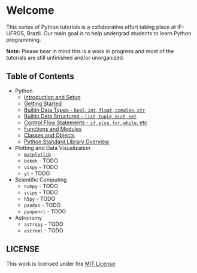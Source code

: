 # Welcome

This series of Python tutorials is a collaborative effort taking place at IF-UFRGS, Brazil. Our main goal is to help undergrad students to learn Python programming.

**Note:** Please bear in mind this is a work in progress and most of the tutorials are still unfinished and/or unorganized.


## Table of Contents

* Python
  * [Introduction and Setup](https://github.com/ggf84/python-tutorial/blob/master/00-IntroAndSetup.ipynb)
  * [Getting Started](https://github.com/ggf84/python-tutorial/blob/master/01-GettingStarted.ipynb)
  * [Builtin Data Types - `bool`, `int`, `float`, `complex`, `str`](https://github.com/ggf84/python-tutorial/blob/master/02-BuiltinDataTypes.ipynb)
  * [Builtin Data Structures - `list`, `tuple`, `dict`, `set`](https://github.com/ggf84/python-tutorial/blob/master/03-BuiltinDataStructures.ipynb)
  * [Control Flow Statements - `if`, `else`, `for`, `while`, etc](https://github.com/ggf84/python-tutorial/blob/master/04-ControlFlowStatements.ipynb)
  * [Functions and Modules](https://github.com/ggf84/python-tutorial/blob/master/05-FunctionsAndModules.ipynb)
  * [Classes and Objects](https://github.com/ggf84/python-tutorial/blob/master/06-ClassesAndObjects.ipynb)
  * [Python Standard Library Overview](https://github.com/ggf84/python-tutorial/blob/master/07-StdLibOverview.ipynb)
* Plotting and Data Visualization
  * [`matplotlib`](https://github.com/ggf84/python-tutorial/blob/master/Intro_to_Matplotlib.ipynb)
  * `bokeh` - TODO
  * `vispy` - TODO
  * `yt` - TODO
* Scientific Computing
  * `numpy` - TODO
  * `scipy` - TODO
  * `h5py` - TODO
  * `pandas` - TODO
  * `pyopencl` - TODO
* Astronomy
  * `astropy` - TODO
  * `astroml` - TODO


## LICENSE

This work is licensed under the [MIT License](https://github.com/ggf84/python-tutorial/blob/master/LICENSE)
